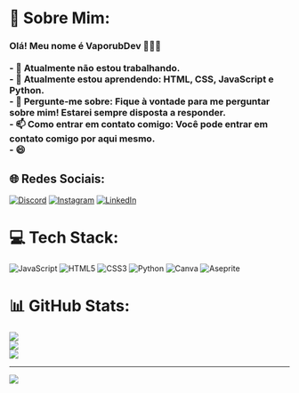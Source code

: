 # 💫 Sobre Mim:
### Olá! Meu nome é VaporubDev 🙋🏻‍♀️<br><br>- 🔭 Atualmente não estou trabalhando.<br>- 🌱 Atualmente estou aprendendo: HTML, CSS, JavaScript e Python.<br>- 💬 Pergunte-me sobre: Fique à vontade para me perguntar sobre mim! Estarei sempre disposta a responder.<br>- 📫 Como entrar em contato comigo: Você pode entrar em contato comigo por aqui mesmo.<br>- 😄 


## 🌐 Redes Sociais:
[![Discord](https://img.shields.io/badge/Discord-%237289DA.svg?logo=discord&logoColor=white)](https://discord.gg/T72GANsC) [![Instagram](https://img.shields.io/badge/Instagram-%23E4405F.svg?logo=Instagram&logoColor=white)](https://instagram.com/vaporub_dev) [![LinkedIn](https://img.shields.io/badge/LinkedIn-%230077B5.svg?logo=linkedin&logoColor=white)](https://www.linkedin.com/in/erica-paixao-gois/) 

# 💻 Tech Stack:
![JavaScript](https://img.shields.io/badge/javascript-%23323330.svg?style=for-the-badge&logo=javascript&logoColor=%23F7DF1E) ![HTML5](https://img.shields.io/badge/html5-%23E34F26.svg?style=for-the-badge&logo=html5&logoColor=white) ![CSS3](https://img.shields.io/badge/css3-%231572B6.svg?style=for-the-badge&logo=css3&logoColor=white) ![Python](https://img.shields.io/badge/python-3670A0?style=for-the-badge&logo=python&logoColor=ffdd54) ![Canva](https://img.shields.io/badge/Canva-%2300C4CC.svg?style=for-the-badge&logo=Canva&logoColor=white) ![Aseprite](https://img.shields.io/badge/Aseprite-FFFFFF?style=for-the-badge&logo=Aseprite&logoColor=#7D929E)
# 📊 GitHub Stats:
![](https://github-readme-stats.vercel.app/api?username=VaporubBerg&theme=radical&hide_border=true&include_all_commits=true&count_private=true)<br/>
![](https://github-readme-streak-stats.herokuapp.com/?user=VaporubBerg&theme=radical&hide_border=true)<br/>
![](https://github-readme-stats.vercel.app/api/top-langs/?username=VaporubBerg&theme=radical&hide_border=true&include_all_commits=true&count_private=true&layout=compact)

---
[![](https://visitcount.itsvg.in/api?id=VaporubBerg&icon=2&color=10)](https://visitcount.itsvg.in)
